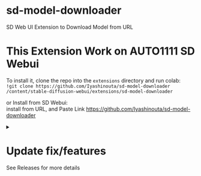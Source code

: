 # sd-model-downloader
SD Web UI Extension to Download Model from URL
  
# This Extension Work on AUTO1111 SD Webui

To install it, clone the repo into the `extensions` directory and run colab:<br>
`!git clone https://github.com/Iyashinouta/sd-model-downloader /content/stable-diffusion-webui/extensions/sd-model-downloader`

or Install from SD Webui:<br>
install from URL, and Paste Link https://github.com/Iyashinouta/sd-model-downloader

<details><summary><b>
  <h1>Update fix/features</h>
  </b></summary>
  
  - May 26, 2023<br>
    - optimizing issue : fix performance when reading information<br>
  - May 22, 2023<br>
    - bug fix : getting error while downloading Huggingface<br>
  
  - May 21, 2023<br>
    - adding features : show image preview model and save to thumbnail<br>
    - fix : re-organize ui<br>

  - May 12, 2023<br>
    - adding features : submit url/filename<br>
    - bug fix : path fix<br>
  
</details>
See Releases for more details
